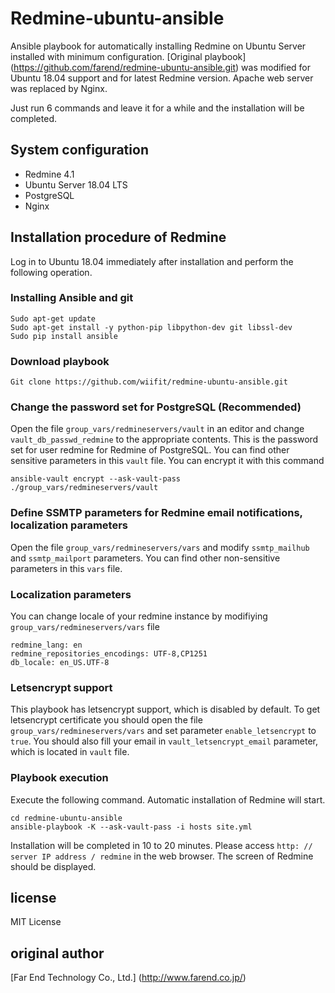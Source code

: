 # Redmine-ubuntu-ansible

Ansible playbook for automatically installing Redmine on Ubuntu Server installed with minimum configuration. [Original playbook] (https://github.com/farend/redmine-ubuntu-ansible.git) was modified for Ubuntu 18.04 support and for latest Redmine version. Apache web server was replaced by Nginx.

Just run 6 commands and leave it for a while and the installation will be completed.

## System configuration

* Redmine 4.1
* Ubuntu Server 18.04 LTS
* PostgreSQL
* Nginx


## Installation procedure of Redmine

Log in to Ubuntu 18.04 immediately after installation and perform the following operation.

### Installing Ansible and git

```
Sudo apt-get update
Sudo apt-get install -y python-pip libpython-dev git libssl-dev
Sudo pip install ansible
```

### Download playbook

```
Git clone https://github.com/wiifit/redmine-ubuntu-ansible.git
```

### Change the password set for PostgreSQL (Recommended)

Open the file `group_vars/redmineservers/vault` in an editor and change` vault_db_passwd_redmine` to the appropriate contents. This is the password set for user redmine for Redmine of PostgreSQL. You can find other sensitive parameters in this `vault` file. You can encrypt it with this command

```
ansible-vault encrypt --ask-vault-pass ./group_vars/redmineservers/vault
```

### Define SSMTP parameters for Redmine email notifications, localization parameters

Open the file `group_vars/redmineservers/vars` and modify `ssmtp_mailhub` and `ssmtp_mailport` parameters. You can find other non-sensitive parameters in this `vars` file.

### Localization parameters
You can change locale of your redmine instance by modifiying `group_vars/redmineservers/vars` file

```
redmine_lang: en
redmine_repositories_encodings: UTF-8,CP1251
db_locale: en_US.UTF-8
```

### Letsencrypt support

This playbook has letsencrypt support, which is disabled by default. To get letsencrypt certificate you should open the file `group_vars/redmineservers/vars` and set parameter `enable_letsencrypt` to `true`. You should also fill your email in `vault_letsencrypt_email` parameter, which is located in `vault` file.


### Playbook execution

Execute the following command. Automatic installation of Redmine will start.

```
сd redmine-ubuntu-ansible
ansible-playbook -K --ask-vault-pass -i hosts site.yml
```

Installation will be completed in 10 to 20 minutes. Please access `http: // server IP address / redmine` in the web browser. The screen of Redmine should be displayed.


## license

MIT License


## original author

[Far End Technology Co., Ltd.] (http://www.farend.co.jp/)